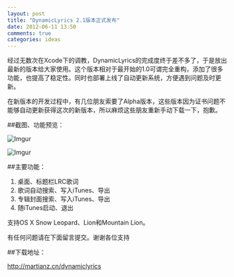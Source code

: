 ```yaml
---
layout: post
title: "DynamicLyrics 2.1版本正式发布"
date: 2012-06-11 13:50
comments: true
categories: ideas
---
```


经过无数次在Xcode下的调教，DynamicLyrics的完成度终于差不多了，于是放出最新的版本给大家使用。这个版本相对于最开始的1.0可谓完全重构，添加了很多功能，也提高了稳定性。同时也部署上线了自动更新系统，方便遇到问题及时更新。

在新版本的开发过程中，有几位朋友索要了Alpha版本，这些版本因为证书问题不能够自动更新获得这次的新版本，所以麻烦这些朋友重新手动下载一下，抱歉。

##截图、功能预览：

![Imgur](http://i.imgur.com/Shdpt.jpg)

![Imgur](http://i.imgur.com/NrWiS.jpg)

##主要功能：
1. 桌面、标题栏LRC歌词
2. 歌词自动搜索、写入iTunes、导出
3. 专辑封面搜索、写入iTunes、导出
4. 随iTunes启动、退出



支持OS X Snow Leopard、Lion和Mountain Lion。

有任何问题请在下面留言提交。谢谢各位支持


##下载地址：

<http://martianz.cn/dynamiclyrics>
